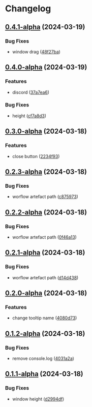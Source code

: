 # Changelog

## [0.4.1-alpha](https://github.com/jjoshm/nightwave-plaza-electron/compare/v0.4.0-alpha...v0.4.1-alpha) (2024-03-19)


### Bug Fixes

* window drag ([48f27ba](https://github.com/jjoshm/nightwave-plaza-electron/commit/48f27bab1a4d514fe5294d5e568a59a1e7f4a1f6))

## [0.4.0-alpha](https://github.com/jjoshm/nightwave-plaza-electron/compare/v0.3.0-alpha...v0.4.0-alpha) (2024-03-19)


### Features

* discord ([37a7ea6](https://github.com/jjoshm/nightwave-plaza-electron/commit/37a7ea6949b2034fb4ac8aaa23a0693178ee726a))


### Bug Fixes

* height ([cf7a8d3](https://github.com/jjoshm/nightwave-plaza-electron/commit/cf7a8d3c3621c0cc553a0549738e8f490a2a04a8))

## [0.3.0-alpha](https://github.com/jjoshm/nightwave-plaza-electron/compare/v0.2.3-alpha...v0.3.0-alpha) (2024-03-18)


### Features

* close button ([2234f93](https://github.com/jjoshm/nightwave-plaza-electron/commit/2234f93b5390ab9b28118393e3fef275fb0c38a1))

## [0.2.3-alpha](https://github.com/jjoshm/nightwave-plaza-electron/compare/v0.2.2-alpha...v0.2.3-alpha) (2024-03-18)


### Bug Fixes

* worflow artefact path ([c875973](https://github.com/jjoshm/nightwave-plaza-electron/commit/c875973e082667e3cc2c09db17698e2c204d4616))

## [0.2.2-alpha](https://github.com/jjoshm/nightwave-plaza-electron/compare/v0.2.1-alpha...v0.2.2-alpha) (2024-03-18)


### Bug Fixes

* worflow artefact path ([0f46a13](https://github.com/jjoshm/nightwave-plaza-electron/commit/0f46a13a57af993f1269c4f1e0e295880f8604ca))

## [0.2.1-alpha](https://github.com/jjoshm/nightwave-plaza-electron/compare/v0.2.0-alpha...v0.2.1-alpha) (2024-03-18)


### Bug Fixes

* worflow artefact path ([d14d438](https://github.com/jjoshm/nightwave-plaza-electron/commit/d14d438a6cda6256644f275bd3c6f25199ba1bde))

## [0.2.0-alpha](https://github.com/jjoshm/nightwave-plaza-electron/compare/v0.1.2-alpha...v0.2.0-alpha) (2024-03-18)


### Features

* change tooltip name ([4080d73](https://github.com/jjoshm/nightwave-plaza-electron/commit/4080d7388f6b87fbb71152d26fb1ac2937da9f83))

## [0.1.2-alpha](https://github.com/jjoshm/nightwave-plaza-electron/compare/v0.1.1-alpha...v0.1.2-alpha) (2024-03-18)


### Bug Fixes

* remove console.log ([4031a2a](https://github.com/jjoshm/nightwave-plaza-electron/commit/4031a2ae815d6d71a4e128febbca5a5277a6cd7d))

## [0.1.1-alpha](https://github.com/jjoshm/nightwave-plaza-electron/compare/v0.1.0-alpha...v0.1.1-alpha) (2024-03-18)


### Bug Fixes

* window height ([d2994df](https://github.com/jjoshm/nightwave-plaza-electron/commit/d2994df5616ae6711d05d0bb4f4563277d8cd8db))
